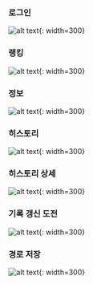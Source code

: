 ### 로그인 

![alt text](https://lab.ssafy.com/s11-final/S11P31D102/-/raw/master/picture/image.png ){: width=300}

### 랭킹 

![alt text](https://lab.ssafy.com/s11-final/S11P31D102/-/raw/master/picture/KakaoTalk_20241119_001849599_02.jpg){: width=300}

### 정보

![alt text](https://lab.ssafy.com/s11-final/S11P31D102/-/raw/master/picture/image.png){: width=300}

### 히스토리

![alt text](https://lab.ssafy.com/s11-final/S11P31D102/-/raw/master/picture/KakaoTalk_20241119_001228474.jpg){: width=300}

### 히스토리 상세

![alt text](https://lab.ssafy.com/s11-final/S11P31D102/-/raw/master/picture/KakaoTalk_20241119_001849599_06.jpg){: width=300}

### 기록 갱신 도전

![alt text](https://lab.ssafy.com/s11-final/S11P31D102/-/raw/master/picture/KakaoTalk_20241119_085603362_03.jpg){: width=300}


### 경로 저장

![alt text](https://lab.ssafy.com/s11-final/S11P31D102/-/raw/master/picture/KakaoTalk_20241119_085603362.jpg){: width=300}





